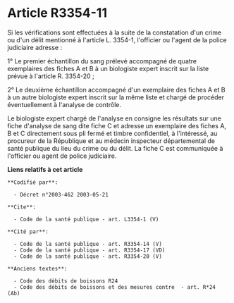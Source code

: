 # Article R3354-11

Si les vérifications sont effectuées à la suite de la constatation d'un crime ou d'un délit mentionné à l'article L. 3354-1,
l'officier ou l'agent de la police judiciaire adresse :

1° Le premier échantillon du sang prélevé accompagné de quatre exemplaires des fiches A et B à un biologiste expert inscrit
sur la liste prévue à l'article R. 3354-20 ;

2° Le deuxième échantillon accompagné d'un exemplaire des fiches A et B à un autre biologiste expert inscrit sur la même
liste et chargé de procéder éventuellement à l'analyse de contrôle.

Le biologiste expert chargé de l'analyse en consigne les résultats sur une fiche d'analyse de sang dite fiche C et adresse un
exemplaire des fiches A, B et C directement sous pli fermé et timbre confidentiel, à l'intéressé, au procureur de la
République et au médecin inspecteur départemental de santé publique du lieu du crime ou du délit. La fiche C est communiquée
à l'officier ou agent de police judiciaire.

**Liens relatifs à cet article**

	**Codifié par**:

	  - Décret n°2003-462 2003-05-21

	**Cite**:

	  - Code de la santé publique - art. L3354-1 (V)

	**Cité par**:

	  - Code de la santé publique - art. R3354-14 (V)
	  - Code de la santé publique - art. R3354-17 (VD)
	  - Code de la santé publique - art. R3354-20 (V)

	**Anciens textes**:

	  - Code des débits de boissons R24
	  - Code des débits de boissons et des mesures contre  - art. R*24 (Ab)
